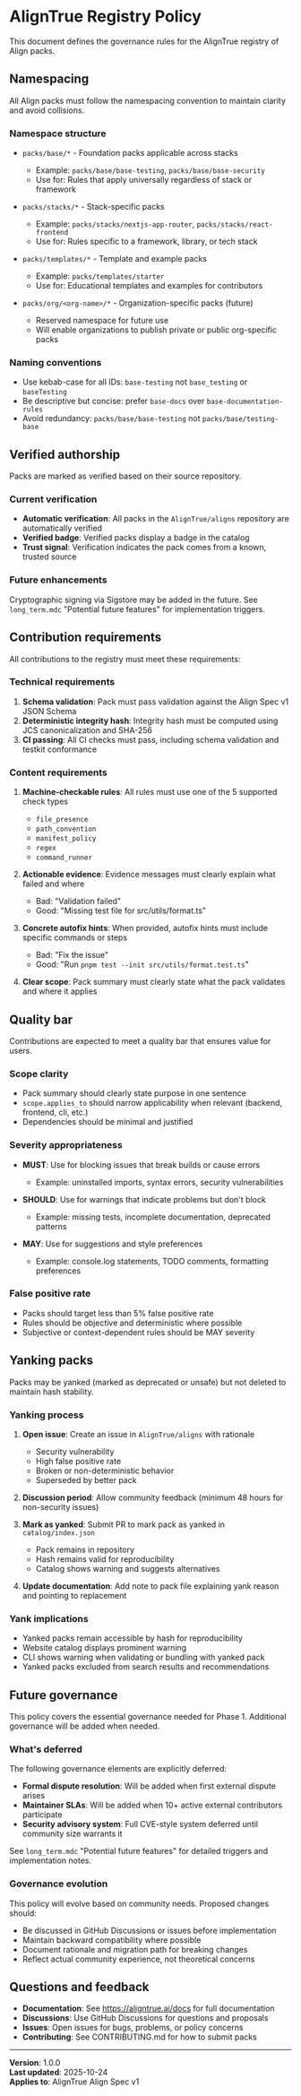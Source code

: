 # AlignTrue Registry Policy

This document defines the governance rules for the AlignTrue registry of Align packs.

## Namespacing

All Align packs must follow the namespacing convention to maintain clarity and avoid collisions.

### Namespace structure

- `packs/base/*` - Foundation packs applicable across stacks
  - Example: `packs/base/base-testing`, `packs/base/base-security`
  - Use for: Rules that apply universally regardless of stack or framework

- `packs/stacks/*` - Stack-specific packs
  - Example: `packs/stacks/nextjs-app-router`, `packs/stacks/react-frontend`
  - Use for: Rules specific to a framework, library, or tech stack

- `packs/templates/*` - Template and example packs
  - Example: `packs/templates/starter`
  - Use for: Educational templates and examples for contributors

- `packs/org/<org-name>/*` - Organization-specific packs (future)
  - Reserved namespace for future use
  - Will enable organizations to publish private or public org-specific packs

### Naming conventions

- Use kebab-case for all IDs: `base-testing` not `base_testing` or `baseTesting`
- Be descriptive but concise: prefer `base-docs` over `base-documentation-rules`
- Avoid redundancy: `packs/base/base-testing` not `packs/base/testing-base`

## Verified authorship

Packs are marked as verified based on their source repository.

### Current verification

- **Automatic verification**: All packs in the `AlignTrue/aligns` repository are automatically verified
- **Verified badge**: Verified packs display a badge in the catalog
- **Trust signal**: Verification indicates the pack comes from a known, trusted source

### Future enhancements

Cryptographic signing via Sigstore may be added in the future. See `long_term.mdc` "Potential future features" for implementation triggers.

## Contribution requirements

All contributions to the registry must meet these requirements:

### Technical requirements

1. **Schema validation**: Pack must pass validation against the Align Spec v1 JSON Schema
2. **Deterministic integrity hash**: Integrity hash must be computed using JCS canonicalization and SHA-256
3. **CI passing**: All CI checks must pass, including schema validation and testkit conformance

### Content requirements

1. **Machine-checkable rules**: All rules must use one of the 5 supported check types
   - `file_presence`
   - `path_convention`
   - `manifest_policy`
   - `regex`
   - `command_runner`

2. **Actionable evidence**: Evidence messages must clearly explain what failed and where
   - Bad: "Validation failed"
   - Good: "Missing test file for src/utils/format.ts"

3. **Concrete autofix hints**: When provided, autofix hints must include specific commands or steps
   - Bad: "Fix the issue"
   - Good: "Run `pnpm test --init src/utils/format.test.ts`"

4. **Clear scope**: Pack summary must clearly state what the pack validates and where it applies

## Quality bar

Contributions are expected to meet a quality bar that ensures value for users.

### Scope clarity

- Pack summary should clearly state purpose in one sentence
- `scope.applies_to` should narrow applicability when relevant (backend, frontend, cli, etc.)
- Dependencies should be minimal and justified

### Severity appropriateness

- **MUST**: Use for blocking issues that break builds or cause errors
  - Example: uninstalled imports, syntax errors, security vulnerabilities

- **SHOULD**: Use for warnings that indicate problems but don't block
  - Example: missing tests, incomplete documentation, deprecated patterns

- **MAY**: Use for suggestions and style preferences
  - Example: console.log statements, TODO comments, formatting preferences

### False positive rate

- Packs should target less than 5% false positive rate
- Rules should be objective and deterministic where possible
- Subjective or context-dependent rules should be MAY severity

## Yanking packs

Packs may be yanked (marked as deprecated or unsafe) but not deleted to maintain hash stability.

### Yanking process

1. **Open issue**: Create an issue in `AlignTrue/aligns` with rationale
   - Security vulnerability
   - High false positive rate
   - Broken or non-deterministic behavior
   - Superseded by better pack

2. **Discussion period**: Allow community feedback (minimum 48 hours for non-security issues)

3. **Mark as yanked**: Submit PR to mark pack as yanked in `catalog/index.json`
   - Pack remains in repository
   - Hash remains valid for reproducibility
   - Catalog shows warning and suggests alternatives

4. **Update documentation**: Add note to pack file explaining yank reason and pointing to replacement

### Yank implications

- Yanked packs remain accessible by hash for reproducibility
- Website catalog displays prominent warning
- CLI shows warning when validating or bundling with yanked pack
- Yanked packs excluded from search results and recommendations

## Future governance

This policy covers the essential governance needed for Phase 1. Additional governance will be added when needed.

### What's deferred

The following governance elements are explicitly deferred:

- **Formal dispute resolution**: Will be added when first external dispute arises
- **Maintainer SLAs**: Will be added when 10+ active external contributors participate
- **Security advisory system**: Full CVE-style system deferred until community size warrants it

See `long_term.mdc` "Potential future features" for detailed triggers and implementation notes.

### Governance evolution

This policy will evolve based on community needs. Proposed changes should:

- Be discussed in GitHub Discussions or issues before implementation
- Maintain backward compatibility where possible
- Document rationale and migration path for breaking changes
- Reflect actual community experience, not theoretical concerns

## Questions and feedback

- **Documentation**: See https://aligntrue.ai/docs for full documentation
- **Discussions**: Use GitHub Discussions for questions and proposals
- **Issues**: Open issues for bugs, problems, or policy concerns
- **Contributing**: See CONTRIBUTING.md for how to submit packs

---

**Version**: 1.0.0  
**Last updated**: 2025-10-24  
**Applies to**: AlignTrue Align Spec v1
